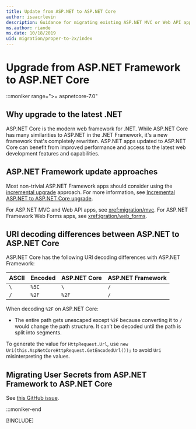 ```yaml
---
title: Update from ASP.NET to ASP.NET Core
author: isaacrlevin
description: Guidance for migrating existing ASP.NET MVC or Web API apps to ASP.NET Core.web
ms.author: riande
ms.date: 10/18/2019
uid: migration/proper-to-2x/index
---
```

# Upgrade from ASP.NET Framework to ASP.NET Core

 :::moniker range=">= aspnetcore-7.0"

## Why upgrade to the latest .NET

ASP.NET Core is the modern web framework for .NET. While ASP.NET Core has many similarities to ASP.NET in the .NET Framework, it's a new framework that's completely rewritten. ASP.NET apps updated to ASP.NET Core can benefit from improved performance and access to the latest web development features and capabilities.

## ASP.NET Framework update approaches

Most non-trivial ASP.NET Framework apps should consider using the [incremental upgrade](/aspnet/core/migration/inc/overview) approach. For more information, see [Incremental ASP.NET to ASP.NET Core upgrade](/aspnet/core/migration/inc/overview).

For ASP.NET MVC and Web API apps, see <xref:migration/mvc>. For ASP.NET Framework Web Forms apps, see <xref:igration/web_forms>.

## URI decoding differences between ASP.NET to ASP.NET Core

ASP.NET Core has the following URI decoding differences with ASP.NET Framework:

| ASCII   | Encoded | ASP.NET Core | ASP.NET Framework |
| ------------- | ------------- | ------------- | ------------- |
| `\` | `%5C`  |  `\` |  `/` |
| `/` | `%2F`  |  `%2F` |  `/` |

When decoding `%2F` on ASP.NET Core:

* The entire path gets unescaped except `%2F` because converting it to `/` would change the path structure. It can’t be decoded until the path is split into segments.

To generate the value for `HttpRequest.Url`, use `new Uri(this.AspNetCoreHttpRequest.GetEncodedUrl());` to avoid `Uri` misinterpreting the values.

## Migrating User Secrets from ASP.NET Framework to ASP.NET Core

See [this GitHub issue](https://github.com/dotnet/AspNetCore.Docs/issues/27611).

<!-- remove these comments when the following overview topic is updated
## Additional resources

- [Overview of porting from .NET Framework to .NET](/dotnet/core/porting/libraries)
-->
:::moniker-end

[!INCLUDE[](~/migration/proper-to-2x/includes/index5.md)]